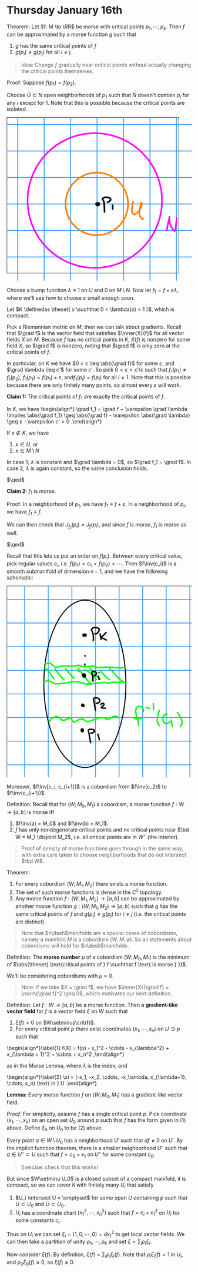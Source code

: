 # Thursday January 16th

Theorem:
Let $f: M \to \RR$ be morse with critical points $p_1, \cdots, p_k$.
Then $f$ can be approximated by a morse function $g$ such that 

1. $g$ has the same critical points of $f$
2. $g(p_i) \neq g(p_j)$ for all $i\neq j$.


> Idea: Change $f$ gradually near critical points without actually changing the critical points themselves.

Proof:
Suppose $f(p_1) = f(p_2)$.

Choose $\bar U \subset N$ open neighborhoods of $p_1$ such that $\bar N$ doesn't contain $p_i$ for any $i$ except for 1.
Note that this is possible because the critical points are isolated.

![Image](figures/2020-01-16-11:05.png)

Choose a bump function $\lambda \equiv 1$ on $U$ and $0$ on $M\setminus N$.
Now let $f_1 = f + \varepsilon \lambda$, where we'll see how to choose $\varepsilon$ small enough soon.

Let $K \definedas \theset{ x \suchthat 0 < \lambda(x) < 1 }$, which is compact.

Pick a Riemannian metric on $M$, then we can talk about gradients.
Recall that $\grad f$ is the vector field that satisfies $\inner{X}{f}$ for all vector fields $X$ on $M$.
Because $f$ has no critical points in $K$, $X(f)$ is nonzero for some field $X$, so $\grad f$ is nonzero, noting that $\grad f$ is only zero at the critical points of $f$.

In particular, on $K$ we have $0 < c \leq \abs{\grad f}$ for some $c$, and $\grad \lambda \leq c'$ for some $c'$.
So pick $0 < \varepsilon  < c'/c$ such that $f_1(p_1) \neq f_1(p_2)$, $f_1(p_1) = f(p_1) + \varepsilon$, and$f_1(p_i) = f(p_i)$ for all $i\neq 1$.
Note that this is possible because there are only finitely many points, so almost every $\varepsilon$ will work.

**Claim 1:**
The critical points of $f_1$ are exactly the critical points of $f$.

In $K$, we have
\begin{align*}
\grad f_1 = \grad f + \varepsilon \grad \lambda \implies \abs{\grad f_1} \geq \abs{\grad f} - \varepsilon \abs{\grad \lambda} \geq x - \varepsilon c' > 0
.\end{align*}

If $x\not\in K$, we have

1. $x\in U$, or
2. $x\in M\setminus N$

In case 1, $\lambda$ is constant and $\grad \lambda = 0$, so $\grad f_1 = \grad f$.
In case 2, $\lambda$ is again constant, so the same conclusion holds.

$\qed$

**Claim 2:**
$f_1$ is morse.

Proof:
In a neighborhood of $p_1$, we have $f_1 \equiv f + \varepsilon$.
In a neighborhood of $p_i$, we have $f_1 \equiv f$.

We can then check that $J_{f_1}(p_i) = J_f(p_i)$, and since $f$ is morse, $f_1$ is morse as well.

$\qed$

Recall that this lets us put an order on $f(p_i)$.
Between every critical value, pick regular values $c_i$, i.e. $f(p_1) < c_1 < f(p_2) < \cdots$.
Then $f\inv(c_i)$ is a smooth submanifold of dimension $n-1$, and we have the following schematic:

![Image](figures/2020-01-16-11:26.png)

Moreover, $f\inv[c_i, c_{i+1}]$ is a cobordism from $f\inv(c_2)$ to $f\inv(c_{i+1})$.

Definition:
Recall that for $(W; M_0, M_1)$ a cobordism, a morse function $f: W \to [a, b]$ is morse iff

1. $f\inv(a) = M_0$ and $f\inv(b) = M_1$.
2. $f$ has only nondegenerate critical points and no critical points near $\bd W = M_1 \disjoint M_2$, i.e. all critical points are in $W^\circ$ (the interior).

> Proof of density of morse functions goes through in the same way, with extra care taken to choose neighborhoods that do not intersect $\bd W$.

Theorem:

1. For every cobordism $(W; M_1, M_2)$ there exists a morse function.
2. The set of such morse functions is dense in the $C^2$ topology.
3. Any morse function $f: (W; M_1, M_2) \to [a, b]$ can be approximated by another morse function $g: (W; M_1, M_2) \to [a, b]$ such that $g$ has the same critical points of $f$ and $g(p_i) \neq g(p_j)$ for $i\neq j$ (i.e. the critical points are distinct).

> Note that $n\dash$manifolds are a special cases of cobordisms, namely a manifold $M$ is a cobordism $(W; M, \emptyset)$.
> So all statements about cobordisms will hold for $n\dash$manifolds.

Definition:
The **morse number** $\mu$ of a cobordism $(W; M_0, M_1)$ is the minimum of $\abs{\theset{ \text{critical points of } f \suchthat f \text{ is morse } }}$.

We'll be considering cobordisms with $\mu = 0$.

> Note: if we take $X = \grad f$, we have $\inner{X}{\grad f} = \norm{\grad f}^2 \geq 0$, which motivates our next definition.

Definition:
Let $f: W \to [a, b]$ be a morse function.
Then a **gradient-like vector field** for $f$ is a vector field $\xi$ on $W$ such that 

1. $\xi(f) > 0$ on $W\setminus\crit(f)$.
2. For every critical point $p$ there exist coordinates $(x_1, \cdots, x_n)$ on $U \ni p$ such that

\begin{align*}\label{1}
f(X) = f(p) - x_1^2 - \cdots - x_{\lambda^2} + x_{\lambda + 1}^2 + \cdots + x_n^2
,\end{align*}

as in the Morse Lemma, where $\lambda$ is the index, and

\begin{align*}\label{2}
\xi = (-x_1, -x_2, \cdots, -x_\lambda, x_{\lambda+1}, \cdots, x_n) \text{ in } U
.\end{align*}

**Lemma:**
Every morse function $f$ on $(W; M_0, M_1)$ has a gradient-like vector field.

*Proof:*
For simplicity, assume $f$ has a single critical point $p$.
Pick coordinate $(x_1, \cdots, x_n)$ on an open set $U_0$ around $p$ such that $f$ has the form given in (1) above.
Define $\xi_0$ on $U_0$ to be (2) above.

Every point $q\in W\setminus U_0$ has a neighborhood $U'$ such that $df\neq 0$ on $U'$.
By the implicit function theorem, there is a smaller neighborhood $U''$ such that $q \in U'' \subset U$ such that $f= c_0 + x_1$ on $U''$ for some constant $c_0$.

> Exercise: check that this works!

But since $W\setminu U_0$ is a closed subset of a compact manifold, it is compact, so we can cover it with finitely many $U_i$ that satisfy

1. $U_i \intersect U = \emptyset$ for some open $U$ containing $p$ such that $U\subset U_0$ and $\bar U \subset U_0$.
2. $U_i$ has a coordinate chart $(x_1^2, \cdots, x_n^2)$ such that $f = c_i + x_1^2$ on $U_i$ for some constants $c_i$.

Thus on $U_i$ we can set $\xi_i = (1, 0, \cdots, 0) = \dd{}{x_1^2}$ to get local vector fields.
We can then take a partition of unity $\rho_1, \cdots, \rho_k$ and set $\xi = \sum_i \rho_i \xi_i$.

Now consider $\xi(f)$. 
By definition, $\xi(f) = \sum_i \rho_i \xi_i (f)$.
Note that $\rho_i \xi_i (f) = 1$ in $U_i$, and $\rho_0 \xi_0 (f) \geq 0$, so $\xi(f) \geq 0$.


